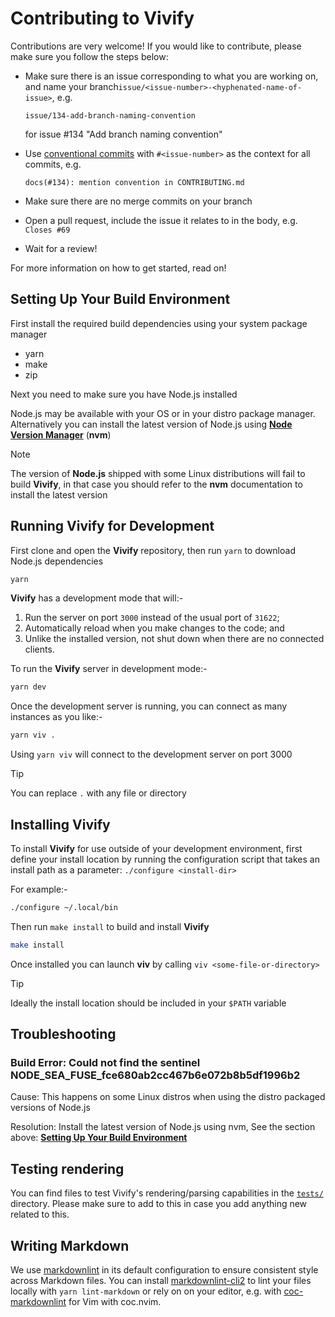 # Contributing to Vivify

Contributions are very welcome! If you would like to contribute, please make
sure you follow the steps below:

- Make sure there is an issue corresponding to what you are working on, and name
  your branch`issue/<issue-number>-<hyphenated-name-of-issue>`, e.g.

  ```plain
  issue/134-add-branch-naming-convention
  ```

  for issue #134 "Add branch naming convention"
- Use [conventional commits](https://www.conventionalcommits.org/en/v1.0.0/)
  with `#<issue-number>` as the context for all commits, e.g.

  ```plain
  docs(#134): mention convention in CONTRIBUTING.md
  ```

- Make sure there are no merge commits on your branch
- Open a pull request, include the issue it relates to in the body, e.g. `Closes
  #69`
- Wait for a review!

For more information on how to get started, read on!

## Setting Up Your Build Environment

First install the required build dependencies using your system package manager

- yarn
- make
- zip

Next you need to make sure you have Node.js installed

Node.js may be available with your OS or in your distro package manager.
Alternatively you can install the latest version of Node.js using **[Node
Version Manager](https://github.com/nvm-sh/nvm)** (**nvm**)

> [!NOTE]
> The version of **Node.js** shipped with some Linux distributions will fail to
> build **Vivify**, in that case you should refer to the **nvm** documentation
> to install the latest version

## Running Vivify for Development

First clone and open the **Vivify** repository, then run `yarn` to download
Node.js dependencies

```sh
yarn
```

**Vivify** has a development mode that will:-

1. Run the server on port `3000` instead of the usual port of `31622`;
2. Automatically reload when you make changes to the code; and
3. Unlike the installed version, not shut down when there are no connected
   clients.

To run the **Vivify** server in development mode:-

```sh
yarn dev
```

Once the development server is running, you can connect as many instances as you
like:-

```sh
yarn viv .
```

 Using `yarn viv` will connect to the development server on port 3000  

> [!TIP]
> You can replace `.` with any file or directory

## Installing Vivify

To install **Vivify** for use outside of your development environment, first
define your install location by running the configuration script that takes an
install path as a parameter: `./configure <install-dir>`

For example:-

```sh
./configure ~/.local/bin
```

Then run `make install` to build and install **Vivify**

```sh
make install
```

Once installed you can launch **viv** by calling `viv <some-file-or-directory>`

> [!TIP]  
> Ideally the install location should be included in your `$PATH` variable

## Troubleshooting

### Build Error: Could not find the sentinel NODE_SEA_FUSE_fce680ab2cc467b6e072b8b5df1996b2

Cause: This happens on some Linux distros when using the distro packaged
versions of Node.js

Resolution: Install the latest version of Node.js using nvm, See the section
above:
[**Setting Up Your Build Environment**](#setting-up-your-build-environment)

## Testing rendering

You can find files to test Vivify's rendering/parsing capabilities in the
[`tests/`](tests/) directory. Please make sure to add to this in case you add
anything new related to this.

## Writing Markdown

We use
[markdownlint](https://github.com/DavidAnson/markdownlint?tab=readme-ov-file) in
its default configuration to ensure consistent style across Markdown files. You
can install [markdownlint-cli2](https://github.com/DavidAnson/markdownlint-cli2)
to lint your files locally with `yarn lint-markdown` or rely on on your editor,
e.g. with [coc-markdownlint](https://github.com/fannheyward/coc-markdownlint)
for Vim with coc.nvim.
